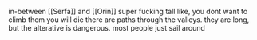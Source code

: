 in-between [[Serfa]] and [[Orin]]
super fucking tall
like, you dont want to climb them
you will die
there are paths through the valleys. they are long, but the alterative is dangerous.
most people just sail around